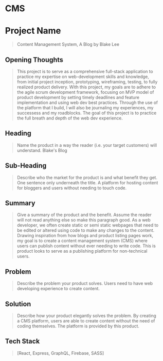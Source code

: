 # CMS

# Project Name #
  > Content Management System, A Blog by Blake Lee

## Opening Thoughts ##
> This project is to serve as a comprehensive full-stack application to practice my expertise on web-development skills and knowledge, from initial project inception, prototyping, wireframing, testing, to fully realized product delivery. With this project, my goals are to adhere to the agile scrum development framework, focusing on MVP model of product development by setting timely deadlines and feature implementation and using web dev best practices. Through the use of the platform that I build, I will also be journaling my experiences, my successess and my roadblocks. The goal of this project is to practice the full breath and depth of the web dev experience.

## Heading ##
  > Name the product in a way the reader (i.e. your target customers) will understand.
  > Blake's Blog

## Sub-Heading ##
  > Describe who the market for the product is and what benefit they get. One sentence only underneath the title.
  > A platform for hosting content for bloggers and users without needing to touch code.

## Summary ##
  > Give a summary of the product and the benefit. Assume the reader will not read anything else so make this paragraph good. 
  > As a web developer, we often create static or semi static webpages that need to be edited or altered using code to make any changes to the content. Drawing inspiration from how blogs and product listing pages work, my goal is to create a content management system (CMS) where users can publish content without ever needing to write code. This is product looks to serve as a publishing platform for non-technical users. 

## Problem ##
  > Describe the problem your product solves.
  > Users need to have web developing experience to create content.

## Solution ##
  > Describe how your product elegantly solves the problem.
  > By creating a CMS platform, users are able to create content without the need of coding themselves. The platform is provided by this product.

## Tech Stack ##
  > [React, Express, GraphQL, Firebase, SASS]